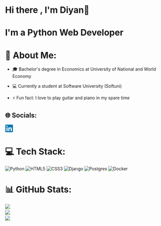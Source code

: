 # Hi there , I'm Diyan👋
# I'm a Python Web Developer

# 💫 About Me:
- 🎓 Bachelor's degree in Economics at University of National and World Economy

- 💻 Currently a student at Software University (Softuni)

- ⚡ Fun fact: I love to play guitar and piano in my spare time


## 🌐 Socials:
[<img src="https://github.com/devicons/devicon/blob/v2.14.0/icons/linkedin/linkedin-original.svg" alt="linkedin" width="26px">](www.linkedin.com/in/diyan-markov)


# 💻 Tech Stack:
![Python](https://img.shields.io/badge/python-3670A0?style=for-the-badge&logo=python&logoColor=ffdd54) ![HTML5](https://img.shields.io/badge/html5-%23E34F26.svg?style=for-the-badge&logo=html5&logoColor=white) ![CSS3](https://img.shields.io/badge/css3-%231572B6.svg?style=for-the-badge&logo=css3&logoColor=white) ![Django](https://img.shields.io/badge/django-%23092E20.svg?style=for-the-badge&logo=django&logoColor=white) ![Postgres](https://img.shields.io/badge/postgres-%23316192.svg?style=for-the-badge&logo=postgresql&logoColor=white) ![Docker](https://img.shields.io/badge/docker-%230db7ed.svg?style=for-the-badge&logo=docker&logoColor=white)
# 📊 GitHub Stats:
![](https://github-readme-stats.vercel.app/api?username=DiyanMarkov&theme=vision-friendly-dark&hide_border=false&include_all_commits=false&count_private=false)<br/>
![](https://github-readme-streak-stats.herokuapp.com/?user=DiyanMarkov&theme=vision-friendly-dark&hide_border=false)<br/>
![](https://github-readme-stats.vercel.app/api/top-langs/?username=DiyanMarkov&theme=vision-friendly-dark&hide_border=false&include_all_commits=false&count_private=false&layout=compact)

<!-- Proudly created with GPRM ( https://gprm.itsvg.in ) -->

